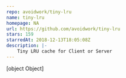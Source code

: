 ```yaml
---
repo: avoidwork/tiny-lru
name: tiny-lru
homepage: NA
url: https://github.com/avoidwork/tiny-lru
stars: 159
starredAt: 2018-12-13T18:05:08Z
description: |-
    Tiny LRU cache for Client or Server
---
```


[object Object]
